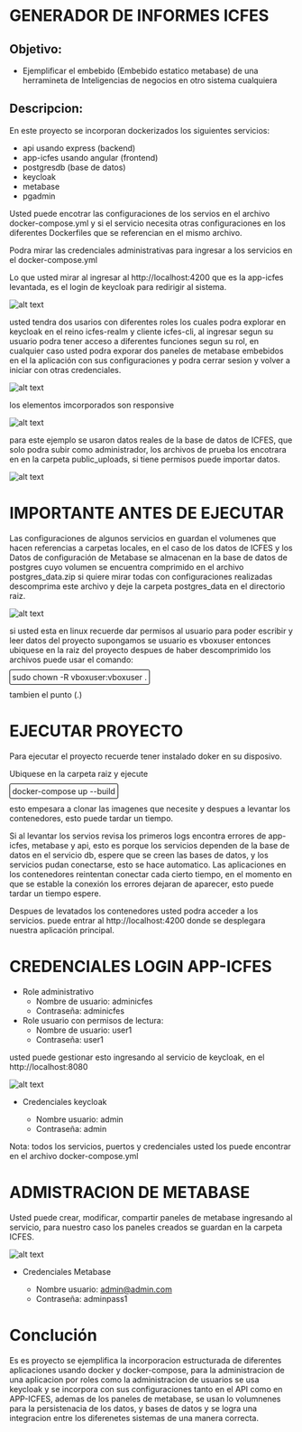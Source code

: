 # GENERADOR DE INFORMES ICFES

## Objetivo:
- Ejemplificar el embebido (Embebido estatico metabase) de una herramineta de Inteligencias de negocios en otro sistema cualquiera  

## Descripcion:
En este proyecto se incorporan dockerizados los siguientes servicios:

- api usando express (backend)
- app-icfes usando angular (frontend)
- postgresdb (base de datos)
- keycloak
- metabase
- pgadmin

Usted puede encotrar las configuraciones de los servios en el archivo docker-compose.yml y si el servicio necesita otras configuraciones en los diferentes Dockerfiles que se referencian en el mismo archivo.

Podra mirar las credenciales administrativas para ingresar a los servicios en el docker-compose.yml

Lo que usted mirar al ingresar al http://localhost:4200 que es la app-icfes levantada, es el login de keycloak para redirigir al sistema.

![alt text](images-docs/login.png)

usted tendra dos usarios con diferentes roles los cuales podra explorar en keycloak en el reino icfes-realm y cliente icfes-cli, al ingresar segun su usuario podra tener acceso a diferentes funciones segun su rol, en cualquier caso usted podra exporar dos paneles de metabase embebidos en el la aplicación con sus configuraciones y podra cerrar sesion y volver a iniciar con otras credenciales.

![alt text](images-docs/pn-com-icfes-1.png)

los elementos imcorporados son responsive


![alt text](images-docs/pn-res-icfes-1.png)

para este ejemplo se usaron datos reales de la base de datos de ICFES, que solo podra subir como administrador, los archivos de prueba los encotrara en en la carpeta public_uploads, si tiene permisos puede importar datos.

![alt text](images-docs/impor-data.png)


# IMPORTANTE ANTES DE EJECUTAR

Las configuraciones de algunos servicios en guardan el volumenes que hacen referencias a carpetas locales, en el caso de los datos de ICFES y los Datos de configuración de Metabase se almacenan en la base de datos de postgres cuyo volumen se encuentra comprimido en el archivo postgres_data.zip si quiere mirar todas con configuraciones realizadas descomprima este archivo y deje la carpeta postgres_data en el directorio raiz.

![alt text](images-docs/postgres_data_descomprimida.png)

si usted esta en linux recuerde dar permisos al usuario para poder escribir y leer datos del proyecto
supongamos se usuario es vboxuser entonces ubiquese en la raiz del proyecto despues de haber descomprimido los archivos puede usar el comando: 

<span style="border: 1px solid black; padding: 4px; border-radius: 3px;" translate="no">sudo chown -R vboxuser:vboxuser .</span>

tambien el punto (.)

# EJECUTAR PROYECTO

Para ejecutar el proyecto recuerde tener instalado doker en su disposivo.

Ubiquese en la carpeta raiz y ejecute

<span style="border: 1px solid black; padding: 4px; border-radius: 3px;" translate="no">docker-compose up --build</span>

esto empesara a clonar las imagenes que necesite y despues a levantar los contenedores, esto puede tardar un tiempo.

Si al levantar los servios revisa los primeros logs encontra errores de app-icfes, metabase y api, esto es porque los servicios dependen de la base de datos en el servicio db, espere que se creen las  bases de datos, y los servicios pudan conectarse, esto se hace automatico. Las aplicaciones en los contenedores reintentan conectar cada cierto tiempo, en el momento en que se estable la conexión los errores dejaran de aparecer, esto puede tardar un tiempo espere.

Despues de levatados los contenedores usted podra acceder a los servicios. puede entrar al http://localhost:4200 donde se desplegara nuestra aplicación principal.

# CREDENCIALES LOGIN APP-ICFES
- Role administrativo
    - Nombre de usuario: adminicfes
    - Contraseña: adminicfes
- Role usuario con permisos de lectura:
    - Nombre de usuario: user1
    - Contraseña: user1

usted puede gestionar esto ingresando al servicio de keycloak, en el http://localhost:8080

![alt text](images-docs/keycloak.png)

- Credenciales keycloak

    - Nombre usuario: admin
    - Contraseña:  admin

Nota: todos los servicios, puertos y credenciales usted los puede encontrar en el archivo docker-compose.yml

# ADMISTRACION DE METABASE

Usted puede crear, modificar, compartir paneles de metabase ingresando al servicio, para nuestro caso los paneles creados se guardan en la carpeta ICFES.

![alt text](images-docs/metabase.png)

- Credenciales Metabase

    - Nombre usuario: admin@admin.com
    - Contraseña:  adminpass1

# Conclución

Es es proyecto se ejemplifica la incorporacion estructurada de diferentes aplicaciones usando docker y docker-compose, para la administracion de una aplicacion por roles como la administracion de usuarios se usa keycloak y se incorpora con sus configuraciones tanto en el API como en APP-ICFES, ademas de los paneles de metabase, se usan lo volumnenes para la persistenacia de los datos, y bases de datos y se logra una integracion entre los diferenetes sistemas de una manera correcta. 